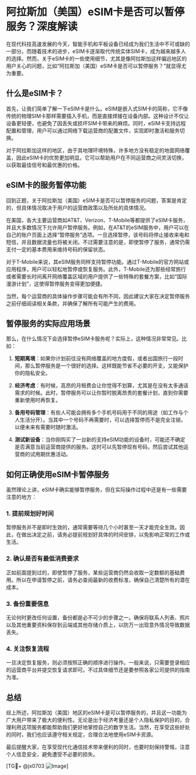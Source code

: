# 阿拉斯加（美国）eSIM卡是否可以暂停服务？深度解读

在现代科技高速发展的今天，智能手机和平板设备已经成为我们生活中不可或缺的一部分。而随着技术的进步，eSIM卡逐渐取代传统实体SIM卡，成为越来越多人的选择。然而，关于eSIM卡的一些使用细节，尤其是像阿拉斯加这样偏远地区的用户关心的问题，比如“阿拉斯加（美国）eSIM卡是否可以暂停服务？”就显得尤为重要。

## 什么是eSIM卡？

首先，让我们简单了解一下eSIM卡是什么。eSIM是嵌入式SIM卡的简称，它不像传统的物理SIM卡那样需要插入手机，而是直接焊接在设备内部。这种设计不仅让设备更轻便，也避免了因丢失或损坏SIM卡带来的麻烦。同时，eSIM卡支持远程配置和管理，用户可以通过网络下载运营商的配置文件，实现即时激活和服务切换。

对于阿拉斯加这样的地区，由于其地理环境特殊，许多地方没有稳定的地面网络覆盖，因此eSIM卡的优势更加明显。它可以帮助用户在不同运营商之间灵活切换，以获取最佳信号和最优惠的价格。

## eSIM卡的服务暂停功能

回到正题，关于阿拉斯加（美国）eSIM卡是否可以暂停服务的问题，答案是肯定的，但具体情况取决于用户的运营商政策以及所处的具体情况。

在美国，各大主要运营商如AT&T、Verizon、T-Mobile等都提供了eSIM卡服务，并且大多数情况下允许用户暂停服务。例如，在AT&T的eSIM服务中，用户可以在自己的账户页面上选择“暂停服务”选项。一旦选择暂停，该号码将停止接收来电和短信，并且数据流量也将被关闭。不过需要注意的是，即使暂停了服务，通常仍需支付一定的基本费用来维持号码的保留状态。

对于T-Mobile来说，其eSIM服务同样支持暂停功能。通过T-Mobile的官方网站或应用程序，用户可以轻松地暂停或恢复服务。此外，T-Mobile还为那些经常旅行或者需要长时间离开网络覆盖区域的用户提供了一些特殊的套餐方案，比如“国际漫游计划”，这使得暂停服务变得更加便捷。

当然，每个运营商的具体操作步骤可能会有所不同，因此建议大家在决定暂停服务之前仔细阅读相关条款，并确保了解所有可能产生的费用。

## 暂停服务的实际应用场景

那么，在什么情况下会选择暂停eSIM卡服务呢？实际上，这种情况非常常见。比如：

1. **短期离境**：如果你计划前往没有网络覆盖的地方度假，或者出国旅行一段时间，那么暂停服务是一个很好的选择。这样既能节省不必要的开支，又能保护你的隐私安全。
   
2. **经济考虑**：有时候，高昂的月租费会让你觉得不划算，尤其是在没有太多通话需求的时候。此时，暂停服务可以让你暂时脱离昂贵的套餐计划，直到你需要重新使用时再恢复。

3. **备用号码管理**：有些人可能会拥有多个手机号码用于不同的用途（如工作与个人生活分开）。当其中一个号码不再需要时，可以选择暂停而不是完全注销，以便未来有需要时随时激活。

4. **测试新设备**：当你刚购买了一台新的支持eSIM功能的设备时，可能还不确定是否满意当前运营商提供的服务。这时可以先暂停现有号码，然后尝试其他运营商的试用期优惠活动。

## 如何正确使用eSIM卡暂停服务

虽然理论上讲，eSIM卡确实能够暂停服务，但在实际操作过程中还是有一些需要注意的地方：

### 1. 提前规划好时间
暂停服务并不是即时生效的，通常需要等待几个小时甚至一天才能完全生效。因此，在做出决定之前，请务必提前规划好具体的时间安排，以免影响正常的工作或生活。

### 2. 确认是否有最低消费要求
正如前面提到过的，即使暂停了服务，某些运营商仍然会收取一定数额的基础费用。所以在申请暂停之前，请务必查阅最新的收费标准，确保自己清楚所有的潜在成本。

### 3. 备份重要信息
无论何时更改任何设置，备份都是必不可少的步骤之一。确保将联系人列表、照片以及其他重要资料保存到云端或其他存储介质上，以防万一出现意外情况导致数据丢失。

### 4. 关注恢复流程
一旦决定恢复服务，则必须按照正确的顺序进行操作。一般来说，只需要登录相应的运营商平台并提交恢复请求即可。不过具体细节还是要参照各家公司提供的指南为准。

## 总结

综上所述，阿拉斯加（美国）地区的eSIM卡是可以暂停服务的，并且这一功能为广大用户带来了极大的便利性。无论是出于经济考量还是个人隐私保护的目的，合理利用这项服务都能帮助我们更好地掌控自己的数字生活。当然，在享受这些好处的同时，我们也应该遵守相关规定，合理合法地使用eSIM卡资源。

最后提醒大家，在享受现代化通信技术带来便利的同时，也要时刻保持警惕，注意个人信息安全，避免遭受不必要的损失。

[TG💪+ @jx0703 ![Image](https://github.com/user-attachments/assets/dbca1d08-cadb-493c-b0ec-ad6f7a83f270)]